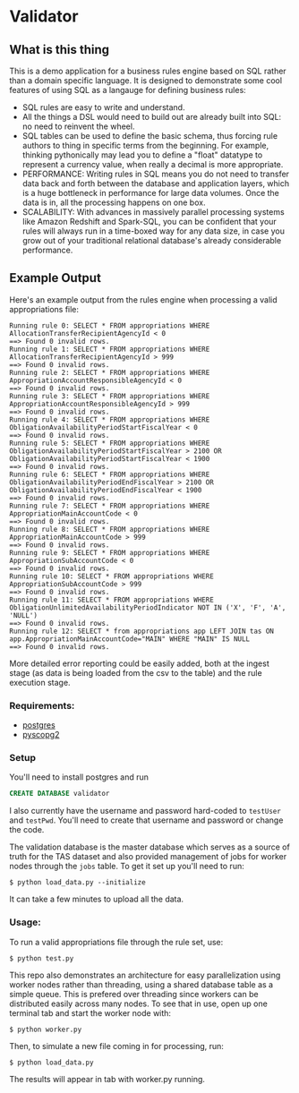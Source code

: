 # Validator

## What is this thing
This is a demo application for a business rules engine based on SQL rather than a domain specific language. It is designed to demonstrate some cool features of using SQL as a langauge for defining business rules:
- SQL rules are easy to write and understand. 
- All the things a DSL would need to build out are already built into SQL: no need to reinvent the wheel.
- SQL tables can be used to define the basic schema, thus forcing rule authors to thing in specific terms from the beginning. For example, thinking pythonically may lead you to define a "float" datatype to represent a currency value, when really a decimal is more appropriate. 
- PERFORMANCE: Writing rules in SQL means you do not need to transfer data back and forth between the database and application layers, which is a huge bottleneck in performance for large data volumes. Once the data is in, all the processing happens on one box.   
- SCALABILITY: With advances in massively parallel processing systems like Amazon Redshift and Spark-SQL, you can be confident that your rules will always run in a time-boxed way for any data size, in case you grow out of your traditional relational database's already considerable performance. 

## Example Output
Here's an example output from the rules engine when processing a valid appropriations file:
```shell
Running rule 0: SELECT * FROM appropriations WHERE AllocationTransferRecipientAgencyId < 0
==> Found 0 invalid rows.
Running rule 1: SELECT * FROM appropriations WHERE AllocationTransferRecipientAgencyId > 999
==> Found 0 invalid rows.
Running rule 2: SELECT * FROM appropriations WHERE AppropriationAccountResponsibleAgencyId < 0
==> Found 0 invalid rows.
Running rule 3: SELECT * FROM appropriations WHERE AppropriationAccountResponsibleAgencyId > 999
==> Found 0 invalid rows.
Running rule 4: SELECT * FROM appropriations WHERE ObligationAvailabilityPeriodStartFiscalYear < 0
==> Found 0 invalid rows.
Running rule 5: SELECT * FROM appropriations WHERE ObligationAvailabilityPeriodStartFiscalYear > 2100 OR ObligationAvailabilityPeriodStartFiscalYear < 1900
==> Found 0 invalid rows.
Running rule 6: SELECT * FROM appropriations WHERE ObligationAvailabilityPeriodEndFiscalYear > 2100 OR ObligationAvailabilityPeriodEndFiscalYear < 1900
==> Found 0 invalid rows.
Running rule 7: SELECT * FROM appropriations WHERE AppropriationMainAccountCode < 0
==> Found 0 invalid rows.
Running rule 8: SELECT * FROM appropriations WHERE AppropriationMainAccountCode > 999
==> Found 0 invalid rows.
Running rule 9: SELECT * FROM appropriations WHERE AppropriationSubAccountCode < 0
==> Found 0 invalid rows.
Running rule 10: SELECT * FROM appropriations WHERE AppropriationSubAccountCode > 999
==> Found 0 invalid rows.
Running rule 11: SELECT * FROM appropriations WHERE ObligationUnlimitedAvailabilityPeriodIndicator NOT IN ('X', 'F', 'A', 'NULL')
==> Found 0 invalid rows.
Running rule 12: SELECT * from appropriations app LEFT JOIN tas ON app.AppropriationMainAccountCode="MAIN" WHERE "MAIN" IS NULL
==> Found 0 invalid rows.
```
More detailed error reporting could be easily added, both at the ingest stage (as data is being loaded from the csv to the table) and the rule execution stage.

### Requirements:
- [postgres](http://www.postgresql.org/download/)
- [pyscopg2](http://initd.org/psycopg/docs/install.html)

### Setup
You'll need to install postgres and run
```sql
CREATE DATABASE validator
```
I also currently have the username and password hard-coded to `testUser` and `testPwd`. You'll need to create that username and password or change the code.

The validation database is the master database which serves as a source of truth for the TAS dataset and also provided management of jobs for worker nodes through the `jobs` table. To get it set up you'll need to run:

```shell
$ python load_data.py --initialize
```
It can take a few minutes to upload all the data.

### Usage:
To run a valid appropriations file through the rule set, use:
```shell
$ python test.py
```

This repo also demonstrates an architecture for easy parallelization using worker nodes rather than threading, using a shared database table as a simple queue. This is prefered over threading since workers can be distributed easily across many nodes.
To see that in use, open up one terminal tab and start the worker node with:
```shell
$ python worker.py
```
Then, to simulate a new file coming in for processing, run:
```shell
$ python load_data.py
```
The results will appear in tab with worker.py running.